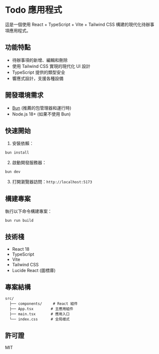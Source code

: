 # Todo 應用程式

這是一個使用 React + TypeScript + Vite + Tailwind CSS 構建的現代化待辦事項應用程式。

## 功能特點

- 待辦事項的新增、編輯和刪除
- 使用 Tailwind CSS 實現的現代化 UI 設計
- TypeScript 提供的類型安全
- 響應式設計，支援各種設備

## 開發環境需求

- [Bun](https://bun.sh/) (推薦的包管理器和運行時)
- Node.js 18+ (如果不使用 Bun)

## 快速開始

1. 安裝依賴：

```bash
bun install
```

2. 啟動開發服務器：

```bash
bun dev
```

3. 打開瀏覽器訪問：`http://localhost:5173`

## 構建專案

執行以下命令構建專案：

```bash
bun run build
```

## 技術棧

- React 18
- TypeScript
- Vite
- Tailwind CSS
- Lucide React (圖標庫)

## 專案結構

```
src/
  ├── components/     # React 組件
  ├── App.tsx        # 主應用組件
  ├── main.tsx       # 應用入口
  └── index.css      # 全局樣式
```

## 許可證

MIT
